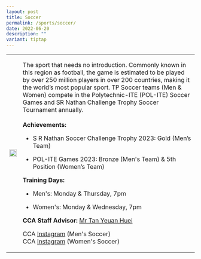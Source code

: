 ```yaml
---
layout: post
title: Soccer
permalink: /sports/soccer/
date: 2022-06-20
description: ""
variant: tiptap
---
```

<table style="minWidth: 50px">
<colgroup>
<col>
<col>
</colgroup>
<tbody>
<tr>
<td rowspan="1" colspan="1">
<div class="isomer-image-wrapper">
<img style="width: 100%" height="auto" width="100%" alt="" src="/images/Sports/Soccer_1.png">
</div>
</td>
<td rowspan="1" colspan="1">
<p>The sport that needs no introduction. Commonly known in this region as
football, the game is estimated to be played by over 250 million players
in over 200 countries, making it the world’s most popular sport. TP Soccer
teams (Men &amp; Women) compete in the Polytechnic-ITE (POL-ITE) Soccer
Games and SR Nathan Challenge Trophy Soccer Tournament annually.
<br>
<br><strong>Achievements:</strong>
</p>
<ul data-tight="true" class="tight">
<li>
<p>S R Nathan Soccer Challenge Trophy 2023: Gold (Men’s Team)</p>
</li>
<li>
<p>POL-ITE Games 2023: Bronze (Men's Team) &amp; 5th Position (Women’s Team)</p>
</li>
</ul>
<p></p>
<p><strong>Training Days:</strong>
</p>
<ul data-tight="true" class="tight">
<li>
<p>Men's: Monday &amp; Thursday, 7pm</p>
</li>
<li>
<p>Women's: Monday &amp; Wednesday, 7pm</p>
</li>
</ul>
<p></p>
<p><strong>CCA Staff Advisor:</strong>  <a href="mailto:TAN_Yeuan_Huei@TP.EDU.SG" rel="noopener noreferrer nofollow" target="_blank">Mr Tan Yeuan Huei</a>
<br>
</p>
<p>CCA <a href="https://www.instagram.com/tpmensfootball/?hl=en" rel="noopener noreferrer nofollow" target="_blank">Instagram</a> (Men's
Soccer)
<br>CCA <a href="https://www.instagram.com/tpgazelles" rel="noopener noreferrer nofollow" target="_blank">Instagram</a> (Women's
Soccer)</p>
</td>
</tr>
</tbody>
</table>
<p></p>